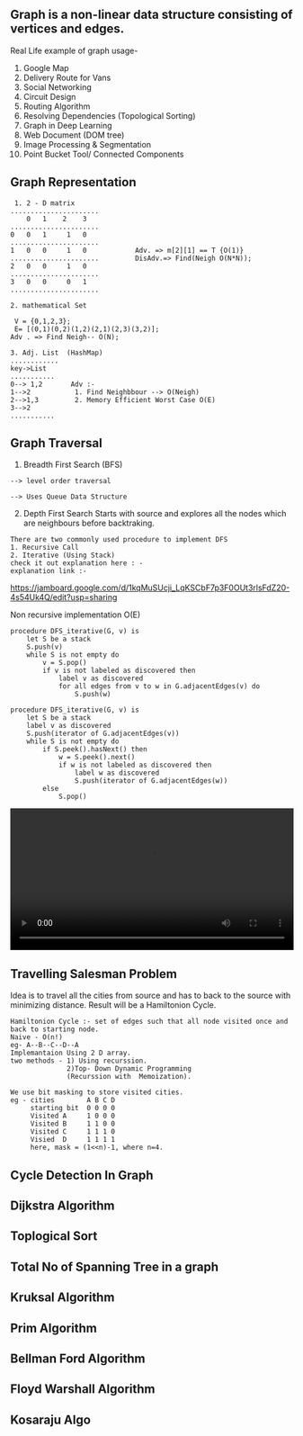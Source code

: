 ## Graph is a non-linear data structure consisting of vertices and edges.

Real Life example of graph usage- 
1. Google Map
2. Delivery Route for Vans
3. Social Networking
4. Circuit Design
5. Routing Algorithm
6. Resolving Dependencies (Topological Sorting)
7. Graph in Deep Learning
8. Web Document (DOM tree)
9. Image Processing & Segmentation
10. Point Bucket Tool/ Connected Components

## Graph Representation
```
 1. 2 - D matrix
......................
    0   1    2    3
......................
0   0   1     1   0
......................
1   0   0     1   0            Adv. => m[2][1] == T {O(1)}
......................         DisAdv.=> Find(Neigh O(N*N)); 
2   0   0     1   0
......................
3   0   0     0   1
......................

2. mathematical Set 
 
 V = {0,1,2,3};
 E= [(0,1)(0,2)(1,2)(2,1)(2,3)(3,2)];
Adv . => Find Neigh-- O(N);

3. Adj. List  (HashMap)
............
key->List
...........
0--> 1,2       Adv :-   
1-->2           1. Find Neighbbour --> O(Neigh)
2-->1,3         2. Memory Efficient Worst Case O(E)
3-->2
...........

```
## Graph Traversal 
1. Breadth First Search (BFS)
```
--> level order traversal

--> Uses Queue Data Structure
```
2. Depth First Search
Starts with source and explores all the nodes which are neighbours before backtraking.
```
There are two commonly used procedure to implement DFS 
1. Recursive Call 
2. Iterative (Using Stack)
check it out explanation here : -
explanation link :-
```
https://jamboard.google.com/d/1kqMuSUcji_LqKSCbF7p3F0OUt3rlsFdZ20-4s54Uk4Q/edit?usp=sharing


Non recursive implementation O(E) 
```
procedure DFS_iterative(G, v) is
    let S be a stack
    S.push(v)
    while S is not empty do
        v = S.pop()
        if v is not labeled as discovered then
            label v as discovered
            for all edges from v to w in G.adjacentEdges(v) do 
                S.push(w)

```
```
procedure DFS_iterative(G, v) is
    let S be a stack
    label v as discovered
    S.push(iterator of G.adjacentEdges(v))
    while S is not empty do
        if S.peek().hasNext() then
            w = S.peek().next()
            if w is not labeled as discovered then
                label w as discovered
                S.push(iterator of G.adjacentEdges(w))
        else
            S.pop()
```
<video src="https://github.com/ashdude14/DSA-practice/blob/master/graph/dfsexplanation.webm" width="100%"> </video>

## Travelling Salesman Problem
Idea is to travel all the cities from source and has to back to the source with minimizing distance.
Result will be a Hamiltonion Cycle.

```
Hamiltonion Cycle :- set of edges such that all node visited once and back to starting node.
Naive - O(n!)
eg- A--B--C--D--A
Implemantaion Using 2 D array.
two methods - 1) Using recurssion.
              2)Top- Down Dynamic Programming
              (Recurssion with  Memoization).

We use bit masking to store visited cities.
eg - cities        A B C D
     starting bit  0 0 0 0
     Visited A     1 0 0 0
     Visited B     1 1 0 0
     Visited C     1 1 1 0
     Visied  D     1 1 1 1
     here, mask = (1<<n)-1, where n=4.

 ``` 

## Cycle Detection In Graph
## Dijkstra Algorithm
## Toplogical Sort
## Total No of Spanning Tree in a graph
## Kruksal Algorithm
## Prim Algorithm
## Bellman Ford Algorithm
## Floyd Warshall Algorithm
## Kosaraju Algo